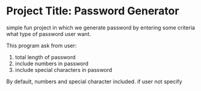 # Project Title: Password Generator

simple fun project in which we generate password by entering some criteria what type of password user want.

This program ask from user:
1. total length of password
2. include numbers in password
3. include special characters in password

By default, numbers and special character included. if user not specify